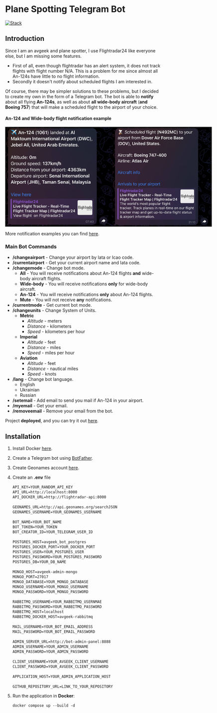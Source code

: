 # Plane Spotting Telegram Bot

[![Stack](https://skillicons.dev/icons?i=java,spring,maven,gradle,postgres,python,fastapi,rabbitmq,mongo,docker&perline=10&theme=dark)](https://skillicons.dev)

## Introduction

Since I am an avgeek and plane spotter, I use Flightradar24 like everyone else, but I am missing some features.

- First of all, even though flightradar has an alert system, it does not track flights with flight number N/A. This is a problem for me since almost all An-124s have little to no flight information.
- Secondly it doesn't notify about scheduled flights I am interested in.

Of course, there may be simpler solutions to these problems, but I decided to create my own in the form of a Telegram bot.
The bot is able to **notify** about all flying **An-124s**, as well as about **all wide-body aircraft** (**and Boeing 757**) that will make a scheduled flight to the airport of your choice.

#### An-124 and Wide-body flight notification example
<div style="display: flex; justify-content: space-between;">
    <img src="telegram-bot/src/main/resources/images/An-124-landed-example.jpg" alt="An-124 notification example" style="height: 320px">
    <img src="telegram-bot/src/main/resources/images/Scheduled-wide-body-flight-example.jpg" alt="Wide-body flight notification example" style="height: 320px">
</div>

More notification examples you can find [here](./telegram-bot/src/main/resources/images).

### Main Bot Commands
- **/changeairport** - Change your airport by Iata or Icao code.
- **/currentairport** - Get your current airport name and Iata code. 
- **/changemode** - Change bot mode.
    + **All** - You will receive notifications about An-124 flights **and** wide-body aircraft flights.
    + **Wide-body** - You will receive notifications **only** for wide-body aircraft.
    + **An-124** - You will receive notifications **only** about An-124 flights.
    + **Mute** - You will not receive **any** notifications.
- **/currentmode** - Get current bot mode.
- **/changeunits** - Change System of Units.
    + **Metric**
        + _Altitude_ - meters
        + _Distance_ - kilometers
        + _Speed_ - kilometers per hour
    + **Imperial**
        + _Altitude_ - feet
        + _Distance_ - miles
        + _Speed_ - miles per hour
    + **Aviation**
        + _Altitude_ - feet
        + _Distance_ - nautical miles
        + _Speed_ - knots
- **/lang** - Change bot language.
    + English
    + Ukrainian
    + Russian
- **/setemail** - Add email to send you mail if An-124 in your airport.
- **/myemail** - Get your email.
- **/removeemail** - Remove your email from the bot.

Project **deployed**, and you can try it out [here](https://t.me/Avgeek_ViLsonCake_Bot).

## Installation

1. Install Docker [here](https://docs.docker.com/engine/install/).
2. Create a Telegram bot using [BotFather](https://t.me/BotFather).
3. Create Geonames account [here](https://www.geonames.org/export/web-services.html).

4. Create an **.env** file
    ```dotenv
    API_KEY=YOUR_RANDOM_API_KEY
    API_URL=http://localhost:8000
    API_DOCKER_URL=http://flightradar-api:8000

    GEONAMES_URL=http://api.geonames.org/searchJSON
    GEONAMES_USERNAME=YOUR_GEONAMES_USERNAME

    BOT_NAME=YOUR_BOT_NAME
    BOT_TOKEN=YOUR_TOKEN
    BOT_CREATOR_ID=YOUR_TELEGRAM_USER_ID

    POSTGRES_HOST=avgeek_bot_postgres
    POSTGRES_DOCKER_PORT=YOUR_DOCKER_PORT
    POSTGRES_USER=YOUR_POSTGRES_USER
    POSTGRES_PASSWORD=YOUR_POSTGRES_PASSWORD
    POSTGRES_DB=YOUR_DB_NAME

    MONGO_HOST=avgeek-admin-mongo
    MONGO_PORT=27017
    MONGO_DATABASE=YOUR_MONGO_DATABASE
    MONGO_USERNAME=YOUR_MONGO_USERNAME
    MONGO_PASSWORD=YOUR_MONGO_PASSWORD

    RABBITMQ_USERNAME=YOUR_RABBITMQ_USERNMAE
    RABBITMQ_PASSWORD=YOUR_RABBITMQ_PASSWORD
    RABBITMQ_HOST=localhost
    RABBITMQ_DOCKER_HOST=avgeek-rabbitmq

    MAIL_USERNAME=YOUR_BOT_EMAIL_ADDRESS
    MAIL_PASSWORD=YOUR_BOT_EMAIL_PASSWORD

    ADMIN_SERVER_URL=http://bot-admin-panel:8888
    ADMIN_USERNAME=YOUR_ADMIN_USERNAME
    ADMIN_PASSWORD=YOUR_ADMIN_PASSWORD

    CLIENT_USERNAME=YOUR_AVGEEK_CLIENT_USERNAME
    CLIENT_PASSWORD=YOUR_AVGEEK_CLIENT_PASSWORD

    APPLICATION_HOST=YOUR_ADMIN_APPLICATION_HOST

    GITHUB_REPOSITORY_URL=LINK_TO_YOUR_REPOSITORY
    ```

5. Run the application in **Docker**:
    ```
    docker compose up --build -d
    ```
